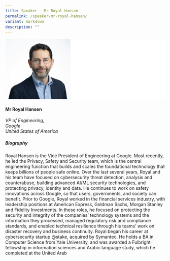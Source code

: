 ```yaml
---
title: Speaker – Mr Royal Hansen
permalink: /speaker-mr-royal-hansen/
variant: markdown
description: ""
---
```

![](/images/2025%20speakers/Royal_Hansen_headshot.png)
#### **Mr Royal Hansen**

*VP of Engineering, <br>Google<br>United States of America*

##### **Biography**
Royal Hansen is the Vice President of Engineering at Google. Most recently, he led the Privacy, Safety and Security team, which is the central engineering function that builds and scales the foundational technology that keeps billions of people safe online. Over the last several years, Royal and his team have focused on cybersecurity threat detection, analysis and counterabuse, building advanced AI/ML security technologies, and protecting privacy, identity and data. He continues to work on safety innovations across Google, so that users, governments, and society can benefit. Prior to Google, Royal worked in the financial services industry, with leadership positions at American Express, Goldman Sachs, Morgan Stanley and Fidelity Investments. In these roles, he focused on protecting the security and integrity of the companies’ technology systems and the information they processed, managed regulatory risk and compliance standards, and enabled technical resilience through his teams’ work on disaster recovery and business continuity. Royal began his career at cybersecurity startup @stake, acquired by Symantec. He holds a BA in Computer Science from Yale University, and was awarded a Fulbright fellowship in information sciences and Arabic language study, which he completed at the United Arab